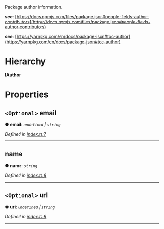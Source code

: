 

Package author information.

*__see__*: [https://docs.npmjs.com/files/package.json#people-fields-author-contributors](https://docs.npmjs.com/files/package.json#people-fields-author-contributors)

*__see__*: [https://yarnpkg.com/en/docs/package-json#toc-author](https://yarnpkg.com/en/docs/package-json#toc-author)

# Hierarchy

**IAuthor**

# Properties

<a id="email"></a>

## `<Optional>` email

**● email**: *`undefined` \| `string`*

*Defined in [index.ts:7](https://github.com/ajaxlab/package-json-type/blob/a5fe63f/src/index.ts#L7)*

___
<a id="name"></a>

##  name

**● name**: *`string`*

*Defined in [index.ts:8](https://github.com/ajaxlab/package-json-type/blob/a5fe63f/src/index.ts#L8)*

___
<a id="url"></a>

## `<Optional>` url

**● url**: *`undefined` \| `string`*

*Defined in [index.ts:9](https://github.com/ajaxlab/package-json-type/blob/a5fe63f/src/index.ts#L9)*

___

